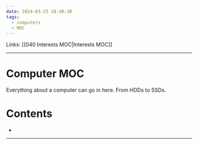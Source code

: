 ```yaml
---
date: 2024-03-25 18:40:30
tags:
  - computers
  - MOC
---
```

Links: [[040 Interests MOC|Interests MOC]]

---
# Computer MOC
Everything about a computer can go in here. From HDDs to SSDs.
# Contents
- 

---
